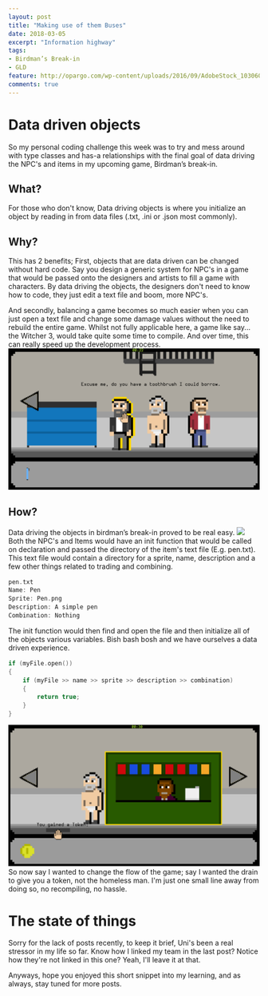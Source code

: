 ```yaml
---
layout: post
title: "Making use of them Buses"
date: 2018-03-05
excerpt: "Information highway"
tags:
- Birdman’s Break-in
- GLD
feature: http://opargo.com/wp-content/uploads/2016/09/AdobeStock_103060701-1140x560.jpeg
comments: true
---
```

# Data driven objects
So my personal coding challenge this week was to try and mess around with type classes and has-a relationships with the final goal of data driving the NPC's and items in my upcoming game, Birdman’s break-in. 

## What?
For those who don't know, Data driving objects is where you initialize an object by reading in from data files (.txt, .ini or .json most commonly). 
## Why?
This has 2 benefits;
First, objects that are data driven can be changed without hard code. Say you design a generic system for NPC's in a game that would be passed onto the designers and artists to fill a game with characters. By data driving the objects, the designers don't need to know how to code, they just edit a text file and boom, more NPC's.

And secondly, balancing a game becomes so much easier when you can just open a text file and change some damage values without the need to rebuild the entire game. Whilst not fully applicable here, a game like say... the Witcher 3, would take quite some time to compile. And over time, this can really speed up the development process.
<img src="../assets/img/birdman1.png">
## How?
Data driving the objects in birdman’s break-in proved to be real easy.
<img src="http://i0.kym-cdn.com/entries/icons/original/000/021/807/4d7.png">
Both the NPC's and Items would have an init function that would be called on declaration and passed the directory of the item's text file (E.g. pen.txt).
This text file would contain a directory for a sprite, name, description and a few other things related to trading and combining.

```C++
pen.txt
Name: Pen
Sprite: Pen.png
Description: A simple pen
Combination: Nothing
```

The init function would then find and open the file and then initialize all of the objects various variables. Bish bash bosh and we have ourselves a data driven experience.

```C++
if (myFile.open())
{
    if (myFile >> name >> sprite >> description >> combination)
    {
        return true;
    }
}
```
<img src="../assets/img/birdman2.png">
So now say I wanted to change the flow of the game; say I wanted the drain to give you a token, not the homeless man. I'm just one small line away from doing so, no recompiling, no hassle.

# The state of things
Sorry for the lack of posts recently, to keep it brief, Uni's been a real stressor in my life so far. Know how I linked my team in the last post? Notice how they're not linked in this one? Yeah, I'll leave it at that.

Anyways, hope you enjoyed this short snippet into my learning, and as always, stay tuned for more posts.
